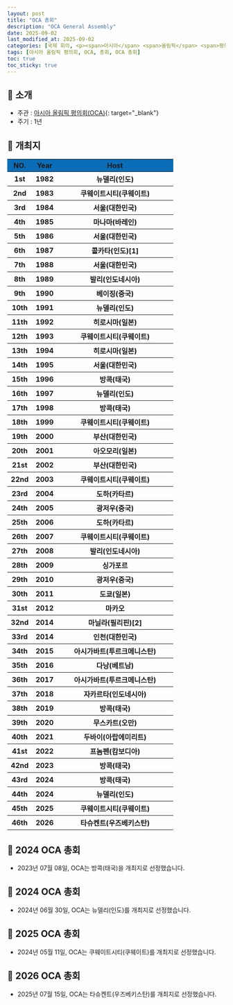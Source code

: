 ```yaml
---
layout: post
title: "OCA 총회"
description: "OCA General Assembly"
date: 2025-09-02
last_modified_at: 2025-09-02
categories: [국제 회의, <p><span>아시아</span> <span>올림픽</span> <span>평의회(OCA)</span></p>]
tags: [아시아 올림픽 평의회, OCA, 총회, OCA 총회]
toc: true
toc_sticky: true
---
```

## 📜 소개
* 주관 : [아시아 올림픽 평의회(OCA)](https://oca.asia/){: target="_blank"}
* 주기 : 1년

## 📜 개최지
<html>

<head>
    <meta charset="UTF-8">
</head>

<body>
    <table>
        <tr style="background: #0B6DB7;">
            <th style="width: 15%; font-weight: bold;">NO.</th>
            <th style="width: 15%; font-weight: bold;">Year</th>
            <th style="width: 70%; font-weight: bold;">Host</th>
        </tr>
        <tr>
            <th>1st</th>
            <th>1982</th>
            <th>뉴델리(인도)</th>
        </tr>
        <tr>
            <th>2nd</th>
            <th>1983</th>
            <th>쿠웨이트시티(쿠웨이트)</th>
        </tr>
        <tr>
            <th><span class="korea-host">3rd</span></th>
            <th><span class="korea-host">1984</span></th>
            <th><span class="korea-host">서울(대한민국)</span></th>
        </tr>
        <tr>
            <th>4th</th>
            <th>1985</th>
            <th>마나마(바레인)</th>
        </tr>
        <tr>
            <th><span class="korea-host">5th</span></th>
            <th><span class="korea-host">1986</span></th>
            <th><span class="korea-host">서울(대한민국)</span></th>
        </tr>
        <tr>
            <th>6th</th>
            <th>1987</th>
            <th>콜카타(인도)<span class="footnote-link" data-note="콜카타(인도)에서 총회를 열기로 했다는 기사는 존재하지만, 실제로 개최했다는 증거는 확인할 수 없었습니다.">[1]</span></th>
        </tr>
        <tr>
            <th><span class="korea-host">7th</span></th>
            <th><span class="korea-host">1988</span></th>
            <th><span class="korea-host">서울(대한민국)</span></th>
        </tr>
        <tr>
            <th>8th</th>
            <th>1989</th>
            <th>발리(인도네시아)</th>
        </tr>
        <tr>
            <th>9th</th>
            <th>1990</th>
            <th>베이징(중국)</th>
        </tr>
        <tr>
            <th>10th</th>
            <th>1991</th>
            <th>뉴델리(인도)</th>
        </tr>
        <tr>
            <th>11th</th>
            <th>1992</th>
            <th>히로시마(일본)</th>
        </tr>
        <tr>
            <th>12th</th>
            <th>1993</th>
            <th>쿠웨이트시티(쿠웨이트)</th>
        </tr>
        <tr>
            <th>13th</th>
            <th>1994</th>
            <th>히로시마(일본)</th>
        </tr>
        <tr>
            <th><span class="korea-host">14th</span></th>
            <th><span class="korea-host">1995</span></th>
            <th><span class="korea-host">서울(대한민국)</span></th>
        </tr>
        <tr>
            <th>15th</th>
            <th>1996</th>
            <th>방콕(태국)</th>
        </tr>
        <tr>
            <th>16th</th>
            <th>1997</th>
            <th>뉴델리(인도)</th>
        </tr>
        <tr>
            <th>17th</th>
            <th>1998</th>
            <th>방콕(태국)</th>
        </tr>
        <tr>
            <th>18th</th>
            <th>1999</th>
            <th>쿠웨이트시티(쿠웨이트)</th>
        </tr>
        <tr>
            <th><span class="korea-host">19th</span></th>
            <th><span class="korea-host">2000</span></th>
            <th><span class="korea-host">부산(대한민국)</span></th>
        </tr>
        <tr>
            <th>20th</th>
            <th>2001</th>
            <th>아오모리(일본)</th>
        </tr>
        <tr>
            <th><span class="korea-host">21st</span></th>
            <th><span class="korea-host">2002</span></th>
            <th><span class="korea-host">부산(대한민국)</span></th>
        </tr>
        <tr>
            <th>22nd</th>
            <th>2003</th>
            <th>쿠웨이트시티(쿠웨이트)</th>
        </tr>
        <tr>
            <th>23rd</th>
            <th>2004</th>
            <th>도하(카타르)</th>
        </tr>
        <tr>
            <th>24th</th>
            <th>2005</th>
            <th>광저우(중국)</th>
        </tr>
        <tr>
            <th>25th</th>
            <th>2006</th>
            <th>도하(카타르)</th>
        </tr>
        <tr>
            <th>26th</th>
            <th>2007</th>
            <th>쿠웨이트시티(쿠웨이트)</th>
        </tr>
        <tr>
            <th>27th</th>
            <th>2008</th>
            <th>발리(인도네시아)</th>
        </tr>
        <tr>
            <th>28th</th>
            <th>2009</th>
            <th>싱가포르</th>
        </tr>
        <tr>
            <th>29th</th>
            <th>2010</th>
            <th>광저우(중국)</th>
        </tr>
        <tr>
            <th>30th</th>
            <th>2011</th>
            <th>도쿄(일본)</th>
        </tr>
        <tr>
            <th>31st</th>
            <th>2012</th>
            <th>마카오</th>
        </tr>
        <tr>
            <th>32nd</th>
            <th>2014</th>
            <th>마닐라(필리핀)<span class="footnote-link" data-note="태풍 하이옌의 여파로 개최지가 보라카이에서 마닐라로 변경되었고, 개최일이 다음해로 연기되었습니다.">[2]</span></th>
        </tr>
        <tr>
            <th><span class="korea-host">33rd</span></th>
            <th><span class="korea-host">2014</span></th>
            <th><span class="korea-host">인천(대한민국)</span></th>
        </tr>
        <tr>
            <th>34th</th>
            <th>2015</th>
            <th>아시가바트(투르크메니스탄)</th>
        </tr>
        <tr>
            <th>35th</th>
            <th>2016</th>
            <th>다낭(베트남)</th>
        </tr>
        <tr>
            <th>36th</th>
            <th>2017</th>
            <th>아시가바트(투르크메니스탄)</th>
        </tr>
        <tr>
            <th>37th</th>
            <th>2018</th>
            <th>자카르타(인도네시아)</th>
        </tr>
        <tr>
            <th>38th</th>
            <th>2019</th>
            <th>방콕(태국)</th>
        </tr>
        <tr>
            <th>39th</th>
            <th>2020</th>
            <th>무스카트(오만)</th>
        </tr>
        <tr>
            <th>40th</th>
            <th>2021</th>
            <th>두바이(아랍에미리트)</th>
        </tr>
        <tr>
            <th>41st</th>
            <th>2022</th>
            <th>프놈펜(캄보디아)</th>
        </tr>
        <tr>
            <th>42nd</th>
            <th>2023</th>
            <th>방콕(태국)</th>
        </tr>
        <tr>
            <th>43rd</th>
            <th>2024</th>
            <th>방콕(태국)</th>
        </tr>
        <tr>
            <th>44th</th>
            <th>2024</th>
            <th>뉴델리(인도)</th>
        </tr>
        <tr>
            <th>45th</th>
            <th>2025</th>
            <th>쿠웨이트시티(쿠웨이트)</th>
        </tr>
        <tr>
            <th>46th</th>
            <th>2026</th>
            <th>타슈켄트(우즈베키스탄)</th>
        </tr>
    </table>
</body>

</html>

## 📜 2024 OCA 총회
* 2023년 07월 08일, OCA는 <span class="foreign-host">방콕(태국)</span>을 개최지로 선정했습니다.

## 📜 2024 OCA 총회
* 2024년 06월 30일, OCA는 <span class="foreign-host">뉴델리(인도)</span>를 개최지로 선정했습니다.

## 📜 2025 OCA 총회
* 2024년 05월 11일, OCA는 <span class="foreign-host">쿠웨이트시티(쿠웨이트)</span>를 개최지로 선정했습니다.

## 📜 2026 OCA 총회
* 2025년 07월 15일, OCA는 <span class="foreign-host">타슈켄트(우즈베키스탄)</span>를 개최지로 선정했습니다.
